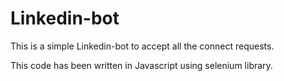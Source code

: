 # Linkedin-bot

This is a simple Linkedin-bot to accept all the connect requests.

This code has been written in Javascript using selenium library.
